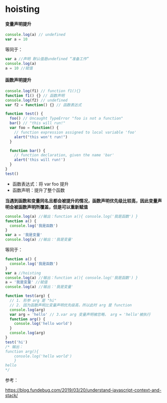 # hoisting

#### 变量声明提升

```javascript
console.log(a) // undefined
var a = 10
```

等同于：

```javascript
var a //声明 默认值是undefined “准备工作”
console.log(a)
a = 10 //赋值
```

#### 函数声明提升

```javascript
console.log(f1) // function f1(){}
function f1() {} // 函数声明
console.log(f2) // undefined
var f2 = function() {} // 函数表达式
```

```javascript
function test() {
  foo() // Uncaught TypeError "foo is not a function"
  bar() // "this will run!"
  var foo = function() {
    // function expression assigned to local variable 'foo'
    alert("this won't run!")
  }

  function bar() {
    // function declaration, given the name 'bar'
    alert('this will run!')
  }
}
test()
```

- 函数表达式：将 var foo 提升
- 函数声明：提升了整个函数

**当遇到函数和变量同名且都会被提升的情况，函数声明优先级比较高，因此变量声明会被函数声明所覆盖，但是可以重新赋值**

```javascript
console.log(a) //输出：function a(){ console.log('我是函数') }
function a() {
  console.log('我是函数')
}
var a = '我是变量'
console.log(a) //输出：'我是变量'
```

等同于：

```javascript
function a() {
  console.log('我是函数')
}
var a //hoisting
console.log(a) //输出：function a(){ console.log('我是函数') }
a = '我是变量' //赋值
console.log(a) //输出：'我是变量'
```

```javascript
function test(arg) {
  // 1. 形参 arg 是 "hi"
  // 2. 因为函数声明比变量声明优先级高，所以此时 arg 是 function
  console.log(arg)
  var arg = 'hello' // 3.var arg 变量声明被忽略， arg = 'hello'被执行
  function arg() {
    console.log('hello world')
  }
  console.log(arg)
}
test('hi')
/* 输出：
function arg(){
    console.log('hello world') 
    }
hello 
*/
```

参考：

<https://blog.fundebug.com/2019/03/20/understand-javascript-context-and-stack/>
